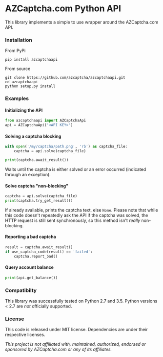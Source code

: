 # AZCaptcha.com Python API

This library implements a simple to use wrapper around the AZCaptcha.com API.

### Installation
From PyPi
```
pip install azcaptchaapi
```

From source
```
git clone https://github.com/azcaptcha/azcaptchaapi.git
cd azcaptchaapi
python setup.py install
```

### Examples

#### Initializing the API
```python
from azcaptchaapi import AZCaptchaApi
api = AZCaptchaApi('<API KEY>')
```

#### Solving a captcha blocking
```python
with open('/my/captcha/path.png', 'rb') as captcha_file:
    captcha = api.solve(captcha_file)

print(captcha.await_result())
```
Waits until the captcha is either solved or an error occurred (indicated through an exception).

#### Solve captcha "non-blocking"
```python
captcha = api.solve(captcha_file)
print(captcha.try_get_result())
```
If already available, prints the captcha text, else `None`. Please note that while this code doesn't repeatedly ask the API if the captcha was solved, the HTTP request is still sent synchronously, so this method isn't *really* non-blocking.

#### Reporting a bad captcha
```python
result = captcha.await_result()
if use_captcha_code(result) == 'failed':
    captcha.report_bad()
```

#### Query account balance
```python
print(api.get_balance())
```

### Compatibilty
This library was successfully tested on Python 2.7 and 3.5. Python versions < 2.7 are *not* officially supported.

### License
This code is released under MIT license. Dependencies are under their respective licenses.

*This project is _not_ affiliated with, maintained, authorized, endorsed or sponsored by AZCaptcha.com or any of its affiliates.*
